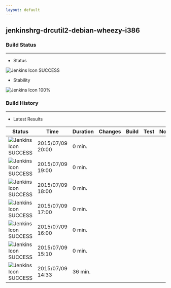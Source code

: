 ```yaml
---
layout: default
---
```

## jenkinshrg-drcutil2-debian-wheezy-i386
### Build Status
___
* Status
  
![Jenkins Icon](http://jenkinshrg.github.io/images/48x48/blue.png)
SUCCESS
  
* Stability
  
![Jenkins Icon](http://jenkinshrg.github.io/images/48x48/health-80plus.png)
100%
  
### Build History
___
* Latest Results
  
|Status|Time|Duration|Changes|Build|Test|Note|
|---|---|---|---|---|---|---|
|![Jenkins Icon](http://jenkinshrg.github.io/images/24x24/blue.png)SUCCESS|2015/07/09 20:00|0 min.|||| |
|![Jenkins Icon](http://jenkinshrg.github.io/images/24x24/blue.png)SUCCESS|2015/07/09 19:00|0 min.|||| |
|![Jenkins Icon](http://jenkinshrg.github.io/images/24x24/blue.png)SUCCESS|2015/07/09 18:00|0 min.|||| |
|![Jenkins Icon](http://jenkinshrg.github.io/images/24x24/blue.png)SUCCESS|2015/07/09 17:00|0 min.|||| |
|![Jenkins Icon](http://jenkinshrg.github.io/images/24x24/blue.png)SUCCESS|2015/07/09 16:00|0 min.|||| |
|![Jenkins Icon](http://jenkinshrg.github.io/images/24x24/blue.png)SUCCESS|2015/07/09 15:10|0 min.|||| |
|![Jenkins Icon](http://jenkinshrg.github.io/images/24x24/blue.png)SUCCESS|2015/07/09 14:33|36 min.|||| |
